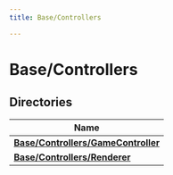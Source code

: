 ```yaml
---
title: Base/Controllers

---
```


# Base/Controllers



## Directories

| Name           |
| -------------- |
| **[Base/Controllers/GameController](Files/dir_f63da396db89d5751ceadc1deaf39b48.md#dir-base/controllers/gamecontroller)**  |
| **[Base/Controllers/Renderer](Files/dir_10576ba775745039d06743898feddff4.md#dir-base/controllers/renderer)**  |
